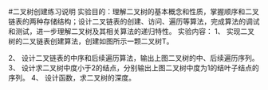 #二叉树创建练习说明
实验目的：理解二叉树的基本概念和性质，掌握顺序和二叉链表的两种存储结构；设计二叉链表的创建、访问、遍历等算法，完成算法的调试和测试，进一步理解二叉树及其相关算法的递归特性。
实验内容：
1、	实现二叉树的二叉链表创建算法，创建如图所示一颗二叉树T。
 
2、	设计二叉链表的中序和后续遍历算法，输出上图二叉树的中、后续遍历序列。
3、	设计求二叉树中度小于2的结点，分别输出上图二叉树中度为1的结叶子结点的序列。
4、	设计函数，求二叉树的深度。
